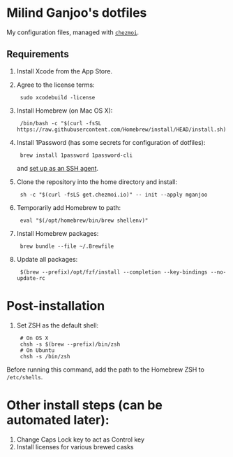 Milind Ganjoo's dotfiles
========================

My configuration files, managed with [`chezmoi`](https://github.com/twpayne/chezmoi).

## Requirements

1. Install Xcode from the App Store.

2. Agree to the license terms:

        sudo xcodebuild -license

3. Install Homebrew (on Mac OS X):

        /bin/bash -c "$(curl -fsSL https://raw.githubusercontent.com/Homebrew/install/HEAD/install.sh)"

4. Install 1Password (has some secrets for configuration of dotfiles):

        brew install 1password 1password-cli

   and [set up as an SSH agent](https://developer.1password.com/docs/ssh/get-started/#step-3-turn-on-the-1password-ssh-agent).

4. Clone the repository into the home directory and install:

        sh -c "$(curl -fsLS get.chezmoi.io)" -- init --apply mganjoo

5. Temporarily add Homebrew to path:

        eval "$(/opt/homebrew/bin/brew shellenv)"

5. Install Homebrew packages:

        brew bundle --file ~/.Brewfile

6. Update all packages:

        $(brew --prefix)/opt/fzf/install --completion --key-bindings --no-update-rc

# Post-installation

1. Set ZSH as the default shell:

        # On OS X
        chsh -s $(brew --prefix)/bin/zsh
        # On Ubuntu
        chsh -s /bin/zsh

  Before running this command, add the path to the Homebrew ZSH to
  `/etc/shells`.

# Other install steps (can be automated later):

1. Change Caps Lock key to act as Control key
2. Install licenses for various brewed casks
